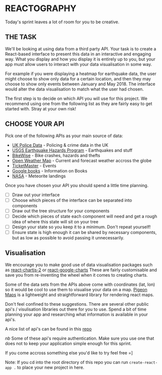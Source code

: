 # REACTOGRAPHY

Today's sprint leaves a lot of room for you to be creative.

## THE TASK

We'll be looking at using data from a third party API. Your task is to create a React-based interface to present this data in an interactive and engaging way. What you display and how you display it is entirely up to you, but your app must allow users to interact with your data visualisation in some way.

For example if you were displaying a heatmap for earthquake data, the user might choose to show only data for a certain location, and then they may choose to show only events between January and May 2018. The interface would alter the data visualisation to match what the user had chosen.

The first step is to decide on which API you will use for this project. We recommend using one from the following list as they are fairly easy to get started with. Stray at your own risk!

## CHOOSE YOUR API

Pick one of the following APIs as your main source of data:

- [UK Police Data](https://data.police.uk/docs/) - Policing & crime data in the UK
- [USGS Earthquake Hazards Program](https://earthquake.usgs.gov/fdsnws/event/1/) - Earthquakes and stuff
- [BikeWise](https://www.bikewise.org/documentation/api_v2) - Bike crashes, hazards and thefts
- [Open Weather Map](https://openweathermap.org/api) - Current and forecast weather accross the globe
- [TicketMaster](https://developer.ticketmaster.com/products-and-docs/apis/discovery-api/v2/) - Events
- [Google books](https://developers.google.com/books/docs/overview) - Information on Books
- [NASA](https://data.nasa.gov/Space-Science/Meteorite-Landings/gh4g-9sfh) - Meteorite landings

Once you have chosen your API you should spend a little time planning.

- [ ] Draw out your interface
- [ ] Choose which pieces of the interface can be separated into components
- [ ] Draw out the tree structure for your components
- [ ] Decide which pieces of state each component will need and get a rough idea of where this state will sit on your tree
- [ ] Design your state so you keep it to a minimum. Don't repeat yourself!
- [ ] Ensure state is high enough it can be shared by necessary components, but as low as possible to avoid passing it unnecessarily.

## Visualisation

We encourage you to make good use of data visualisation packages such as [react-chartjs-2](https://github.com/jerairrest/react-chartjs-2) or [react-google-charts](https://www.npmjs.com/package/react-google-charts)
These are fairly customisable and save you from re-inventing the wheel when it comes to creating charts.

Some of the data sets from the APIs above come with coordinates (lat, lon) so it would be cool to use them to visualise your data on a map. [Pigeon Maps](https://pigeon-maps.js.org/) is a lightweight and straightforward library for rendering react maps.

Don't feel confined to these suggestions. There are several other public api's / visulisation libraries out there for you to use. Spend a bit of time planning your app and researching what information is available in your api's.

A nice list of api's can be found in this [repo](https://github.com/public-apis/public-apis)

_nb_ Some of these api's require authentication. Make sure you use one that does not to keep your application simple enough for this sprint.

If you come accross something else you'd like to try feel free =]

Note:
If you cd into the root directory of this repo you can run `create-react-app .` to place your new project in here.
